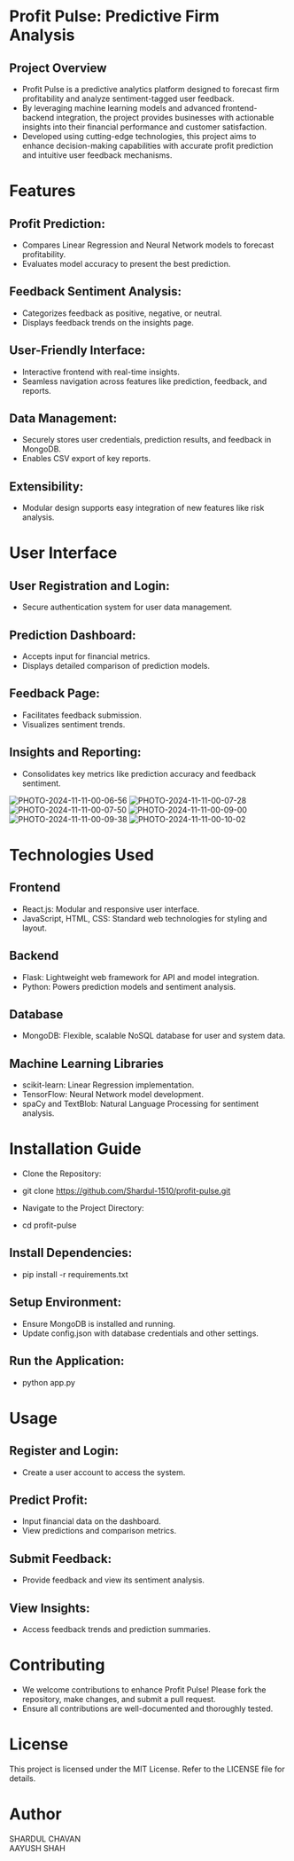 # Profit Pulse: Predictive Firm Analysis

## Project Overview
* Profit Pulse is a predictive analytics platform designed to forecast firm profitability and analyze sentiment-tagged user feedback.
* By leveraging machine learning models and advanced frontend-backend integration, the project provides businesses with actionable insights into their financial performance and customer satisfaction.
* Developed using cutting-edge technologies, this project aims to enhance decision-making capabilities with accurate profit prediction and intuitive user feedback mechanisms.

# Features
## Profit Prediction:
- Compares Linear Regression and Neural Network models to forecast profitability.
- Evaluates model accuracy to present the best prediction.

## Feedback Sentiment Analysis:
- Categorizes feedback as positive, negative, or neutral.
- Displays feedback trends on the insights page.

## User-Friendly Interface:
- Interactive frontend with real-time insights.
- Seamless navigation across features like prediction, feedback, and reports.

## Data Management:
- Securely stores user credentials, prediction results, and feedback in MongoDB.
- Enables CSV export of key reports.

## Extensibility:
- Modular design supports easy integration of new features like risk analysis.

# User Interface
## User Registration and Login:
- Secure authentication system for user data management.

## Prediction Dashboard:
- Accepts input for financial metrics.
- Displays detailed comparison of prediction models.

## Feedback Page:
- Facilitates feedback submission.
- Visualizes sentiment trends.

## Insights and Reporting:
- Consolidates key metrics like prediction accuracy and feedback sentiment.

![PHOTO-2024-11-11-00-06-56](https://github.com/user-attachments/assets/a561116f-3d70-4fc7-97a1-349d9caf6f09)
![PHOTO-2024-11-11-00-07-28](https://github.com/user-attachments/assets/9b013f17-d41f-42ad-ba2e-caa105ddc55e)
![PHOTO-2024-11-11-00-07-50](https://github.com/user-attachments/assets/2d5bcda9-2326-4721-b9ad-4e6d73933be4)
![PHOTO-2024-11-11-00-09-00](https://github.com/user-attachments/assets/078f62c9-5fd3-4fad-bb5b-052c7b187cc9)
![PHOTO-2024-11-11-00-09-38](https://github.com/user-attachments/assets/9f713cb3-d79c-48c1-aa75-b61e74e83759)
![PHOTO-2024-11-11-00-10-02](https://github.com/user-attachments/assets/7ac30fe9-5a73-4a86-949b-f44a144d5796)






# Technologies Used

## Frontend
- React.js: Modular and responsive user interface.
- JavaScript, HTML, CSS: Standard web technologies for styling and layout.

## Backend
- Flask: Lightweight web framework for API and model integration.
- Python: Powers prediction models and sentiment analysis.

## Database
- MongoDB: Flexible, scalable NoSQL database for user and system data.

## Machine Learning Libraries
- scikit-learn: Linear Regression implementation.
- TensorFlow: Neural Network model development.
- spaCy and TextBlob: Natural Language Processing for sentiment analysis.

# Installation Guide
* Clone the Repository:
- git clone https://github.com/Shardul-1510/profit-pulse.git

* Navigate to the Project Directory:
- cd profit-pulse

## Install Dependencies:
* pip install -r requirements.txt

## Setup Environment:
* Ensure MongoDB is installed and running.
* Update config.json with database credentials and other settings.

## Run the Application:
* python app.py

# Usage
## Register and Login:
* Create a user account to access the system.

## Predict Profit:
* Input financial data on the dashboard.
* View predictions and comparison metrics.

## Submit Feedback:
* Provide feedback and view its sentiment analysis.

## View Insights:
* Access feedback trends and prediction summaries.

# Contributing
* We welcome contributions to enhance Profit Pulse! Please fork the repository, make changes, and submit a pull request. 
* Ensure all contributions are well-documented and thoroughly tested.

# License
This project is licensed under the MIT License. Refer to the LICENSE file for details.

# Author
SHARDUL CHAVAN <br />
AAYUSH SHAH
